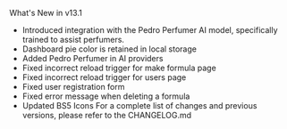 What's New in v13.1
- Introduced integration with the Pedro Perfumer AI model, specifically trained to assist perfumers.
- Dashboard pie color is retained in local storage
- Added Pedro Perfumer in AI providers
- Fixed incorrect reload trigger for make formula page
- Fixed incorrect reload trigger for users page
- Fixed user registration form
- Fixed error message when deleting a formula
- Updated BS5 Icons
For a complete list of changes and previous versions, please refer to the CHANGELOG.md